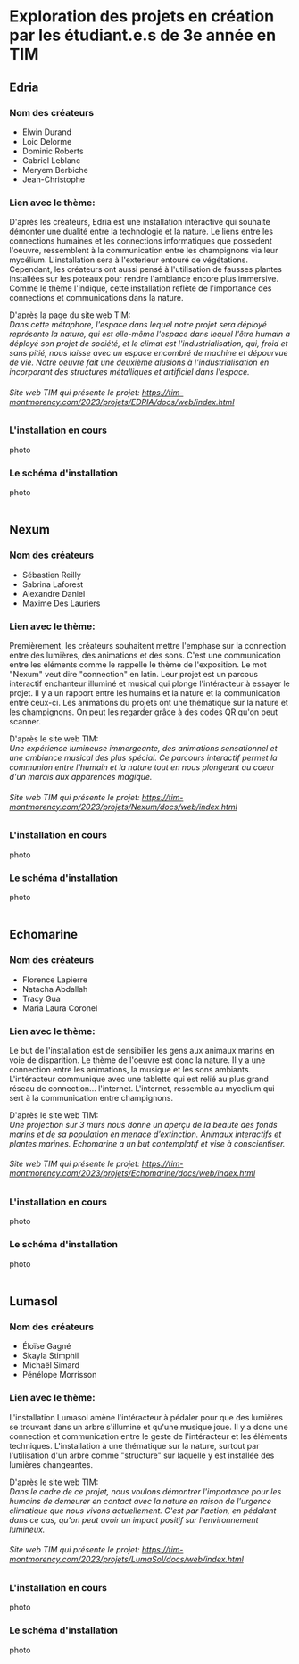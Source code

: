 # Exploration des projets en création par les étudiant.e.s de 3e année en TIM

## Edria 

### Nom des créateurs

- Elwin Durand
- Loic Delorme
- Dominic Roberts
- Gabriel Leblanc
- Meryem Berbiche
- Jean-Christophe

### Lien avec le thème:
D'après les créateurs, Edria est une installation intéractive qui souhaite démonter une dualité entre la technologie et la nature. Le liens entre les connections humaines et les connections informatiques que possèdent l'oeuvre, ressemblent à la communication entre les champignons via leur mycélium. L'installation sera à l'exterieur entouré de végétations. Cependant, les créateurs ont aussi pensé à l'utilisation de fausses plantes installées sur les poteaux pour rendre l'ambiance encore plus immersive. Comme le thème l'indique, cette installation reflète de l'importance des connections et communications dans la nature.

D'après la page du site web TIM:<br>
<i>Dans cette métaphore, l'espace dans lequel notre projet sera déployé représente la nature, qui est elle-même l'espace dans lequel l'être humain a déployé son projet de société, et le climat est l'industrialisation, qui, froid et sans pitié, nous laisse avec un espace encombré de machine et dépourvue de vie. Notre oeuvre fait une deuxième alusions à l'industrialisation en incorporant des structures métalliques et artificiel dans l'espace.</i>
###### Site web TIM qui présente le projet: https://tim-montmorency.com/2023/projets/EDRIA/docs/web/index.html

### L'installation en cours
photo
### Le schéma d'installation
photo
<br>
<br>
## Nexum
### Nom des créateurs
- Sébastien Reilly
- Sabrina Laforest
- Alexandre Daniel
- Maxime Des Lauriers

### Lien avec le thème:
Premièrement, les créateurs souhaitent mettre l'emphase sur la connection entre des lumières, des animations et des sons. C'est une communication entre les éléments comme le rappelle le thème de l'exposition. Le mot "Nexum" veut dire "connection" en latin. Leur projet est un parcous intéractif enchanteur illuminé et musical qui plonge l'intéracteur à essayer le projet. Il y a un rapport entre les humains et la nature et la communication entre ceux-ci. Les animations du projets ont une thématique sur la nature et les champignons. On peut les regarder grâce à des codes QR qu'on peut scanner. 

D'après le site web TIM:<br>
<i>Une expérience lumineuse immergeante, des animations sensationnel et une ambiance musical des plus spécial. Ce parcours interactif permet la communion entre l'humain et la nature tout en nous plongeant au coeur d'un marais aux apparences magique.</i>
###### Site web TIM qui présente le projet: https://tim-montmorency.com/2023/projets/Nexum/docs/web/index.html

### L'installation en cours
photo
### Le schéma d'installation
photo
<br>
<br>

## Echomarine
### Nom des créateurs
- Florence Lapierre
- Natacha Abdallah
- Tracy Gua
- Maria Laura Coronel

### Lien avec le thème:
Le but de l'installation est de sensibilier les gens aux animaux marins en voie de disparition. Le thème de l'oeuvre est donc la nature. Il y a une connection entre les animations, la musique et les sons ambiants. L'intéracteur communique avec une tablette qui est relié au plus grand réseau de connection... l'internet. L'internet, ressemble au mycelium qui sert à la communication entre champignons.

D'après le site web TIM:<br>
<i>Une projection sur 3 murs nous donne un aperçu de la beauté des fonds marins et de sa population en menace d’extinction. Animaux interactifs et plantes marines. Echomarine a un but contemplatif et vise à conscientiser.</i>
###### Site web TIM qui présente le projet: https://tim-montmorency.com/2023/projets/Echomarine/docs/web/index.html

### L'installation en cours
photo
### Le schéma d'installation
photo
<br>
<br>

## Lumasol
### Nom des créateurs
- Éloïse Gagné
- Skayla Stimphil
- Michaël Simard
- Pénélope Morrisson

### Lien avec le thème:
L'installation Lumasol amène l'intéracteur à pédaler pour que des lumières se trouvant dans un arbre s'illumine et qu'une musique joue. Il y a donc une connection et communication entre le geste de l'intéracteur et les éléments techniques. L'installation à une thématique sur la nature, surtout par l'utilisation d'un arbre comme "structure" sur laquelle y est installée des lumières changeantes.

D'après le site web TIM:<br>
<i>Dans le cadre de ce projet, nous voulons démontrer l'importance pour les humains de demeurer en contact avec la nature en raison de l'urgence climatique que nous vivons actuellement. C'est par l'action, en pédalant dans ce cas, qu'on peut avoir un impact positif sur l'environnement lumineux.</i>
###### Site web TIM qui présente le projet: https://tim-montmorency.com/2023/projets/LumaSol/docs/web/index.html

### L'installation en cours
photo
### Le schéma d'installation
photo
<br>
<br>

